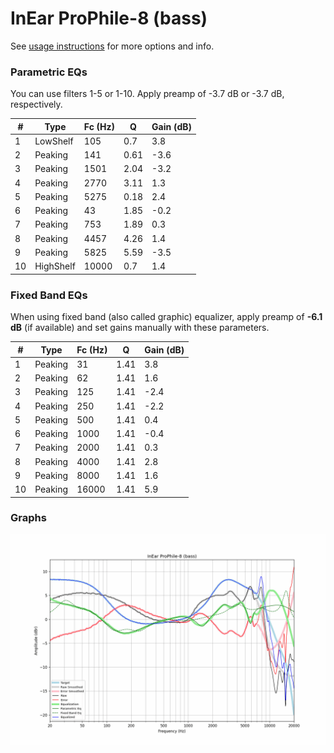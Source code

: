 # InEar ProPhile-8 (bass)
See [usage instructions](https://github.com/jaakkopasanen/AutoEq#usage) for more options and info.

### Parametric EQs
You can use filters 1-5 or 1-10. Apply preamp of -3.7 dB or -3.7 dB, respectively.

|   # | Type      |   Fc (Hz) |    Q |   Gain (dB) |
|-----|-----------|-----------|------|-------------|
|   1 | LowShelf  |       105 | 0.7  |         3.8 |
|   2 | Peaking   |       141 | 0.61 |        -3.6 |
|   3 | Peaking   |      1501 | 2.04 |        -3.2 |
|   4 | Peaking   |      2770 | 3.11 |         1.3 |
|   5 | Peaking   |      5275 | 0.18 |         2.4 |
|   6 | Peaking   |        43 | 1.85 |        -0.2 |
|   7 | Peaking   |       753 | 1.89 |         0.3 |
|   8 | Peaking   |      4457 | 4.26 |         1.4 |
|   9 | Peaking   |      5825 | 5.59 |        -3.5 |
|  10 | HighShelf |     10000 | 0.7  |         1.4 |

### Fixed Band EQs
When using fixed band (also called graphic) equalizer, apply preamp of **-6.1 dB** (if available) and set gains manually with these parameters.

|   # | Type    |   Fc (Hz) |    Q |   Gain (dB) |
|-----|---------|-----------|------|-------------|
|   1 | Peaking |        31 | 1.41 |         3.8 |
|   2 | Peaking |        62 | 1.41 |         1.6 |
|   3 | Peaking |       125 | 1.41 |        -2.4 |
|   4 | Peaking |       250 | 1.41 |        -2.2 |
|   5 | Peaking |       500 | 1.41 |         0.4 |
|   6 | Peaking |      1000 | 1.41 |        -0.4 |
|   7 | Peaking |      2000 | 1.41 |         0.3 |
|   8 | Peaking |      4000 | 1.41 |         2.8 |
|   9 | Peaking |      8000 | 1.41 |         1.6 |
|  10 | Peaking |     16000 | 1.41 |         5.9 |

### Graphs
![](./InEar%20ProPhile-8%20(bass).png)
